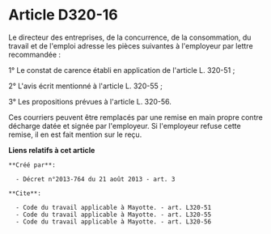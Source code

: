 # Article D320-16

Le directeur des entreprises, de la concurrence, de la consommation, du travail et de l'emploi adresse les pièces suivantes à
l'employeur par lettre recommandée : 

1° Le constat de carence établi en application de l'article L. 320-51 ; 

2° L'avis écrit mentionné à l'article L. 320-55 ; 

3° Les propositions prévues à l'article L. 320-56. 

Ces courriers peuvent être remplacés par une remise en main propre contre décharge datée et signée par l'employeur. Si
l'employeur refuse cette remise, il en est fait mention sur le reçu.

**Liens relatifs à cet article**

	**Créé par**:

	  - Décret n°2013-764 du 21 août 2013 - art. 3

	**Cite**:

	  - Code du travail applicable à Mayotte. - art. L320-51
	  - Code du travail applicable à Mayotte. - art. L320-55
	  - Code du travail applicable à Mayotte. - art. L320-56
